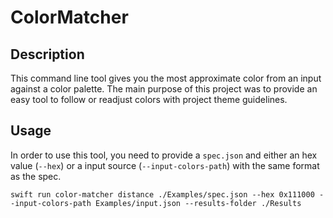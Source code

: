 # ColorMatcher


## Description

This command line tool gives you the most approximate color from an input against a color palette.
The main purpose of this project was to provide an easy tool to follow or readjust colors with project theme guidelines.

## Usage 

In order to use this tool, you need to provide a `spec.json` and either an hex value (`--hex`) or a input source  (`--input-colors-path`) with the same format as the spec.
  
  
`swift run color-matcher distance ./Examples/spec.json --hex 0x111000 --input-colors-path Examples/input.json --results-folder ./Results`
